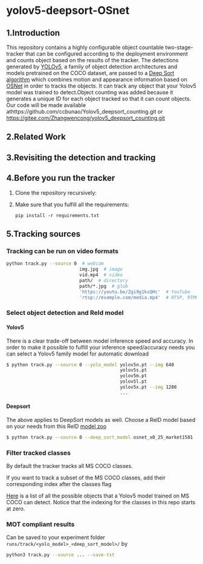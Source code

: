 
# yolov5-deepsort-OSnet



## 1.Introduction

This repository contains a highly configurable object countable two-stage-tracker that can be configured according to the deployment environment and counts object based on the results of the tracker.   The detections generated by [YOLOv5](https://github.com/ultralytics/yolov5), a family of object detection architectures and models pretrained on the COCO dataset, are passed to a [Deep Sort algorithm](https://github.com/ZQPei/deep_sort_pytorch) which combines motion and appearance information based on [OSNet](https://github.com/KaiyangZhou/deep-person-reid) in order to tracks the objects. It can track any object that your Yolov5 model was trained to detect.Object counting was added because it generates a unique ID for each object tracked so that it can count objects.  Our code will be made available athttps://github.com/ccbunao/Yolov5_deepsort_counting.git or https://gitee.com/Zhangwencong/yolov5_deepsort_counting.git

## 2.Related Work

## 3.Revisiting the detection and tracking

## 4.Before you run the tracker

1. Clone the repository recursively:

2. Make sure that you fulfill all the requirements:

   `pip install -r requirements.txt`

## 5.Tracking sources

### Tracking can be run on video formats

```bash
python track.py --source 0  # webcam
                           img.jpg  # image
                           vid.mp4  # video
                           path/  # directory
                           path/*.jpg  # glob
                           'https://youtu.be/Zgi9g1ksQHc'  # YouTube
                           'rtsp://example.com/media.mp4'  # RTSP, RTMP, HTTP stream
```

### Select object detection and ReId model

#### Yolov5

There is a clear trade-off between model inference speed and accuracy. In order to make it possible to fulfill your inference speed/accuracy needs you can select a Yolov5 family model for automatic download

```bash
$ python track.py --source 0 --yolo_model yolov5n.pt --img 640
                                          yolov5s.pt
                                          yolov5m.pt
                                          yolov5l.pt 
                                          yolov5x.pt --img 1280
                                          ...
```

#### Deepsort

The above applies to DeepSort models as well. Choose a ReID model based on your needs from this ReID [model zoo](https://kaiyangzhou.github.io/deep-person-reid/MODEL_ZOO)

```bash
$ python track.py --source 0 --deep_sort_model osnet_x0_25_market1501
```

### Filter tracked classes

By default the tracker tracks all MS COCO classes.

If you want to track a subset of the MS COCO classes, add their corresponding index after the classes flag

[Here](https://tech.amikelive.com/node-718/what-object-categories-labels-are-in-coco-dataset/) is a list of all the possible objects that a Yolov5 model trained on MS COCO can detect. Notice that the indexing for the classes in this repo starts at zero.

### MOT compliant results

Can be saved to your experiment folder `runs/track/<yolo_model>_<deep_sort_model>/` by

```bash
python3 track.py --source ... --save-txt
```